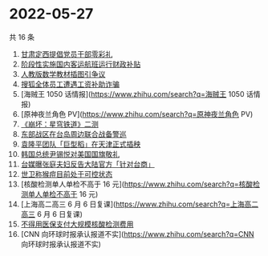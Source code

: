 # 2022-05-27

共 16 条

<!-- BEGIN -->
<!-- 最后更新时间 Fri May 27 2022 03:06:38 GMT+0800 (China Standard Time) -->

1. [甘肃定西提倡党员干部零彩礼](https://www.zhihu.com/search?q=甘肃定西提倡党员干部零彩礼)
1. [阶段性实施国内客运航班运行财政补贴](https://www.zhihu.com/search?q=阶段性实施国内客运航班运行财政补贴)
1. [人教版数学教材插图引争议](https://www.zhihu.com/search?q=人教版数学教材插图引争议)
1. [搜狐全体员工遭遇工资补助诈骗](https://www.zhihu.com/search?q=搜狐全体员工遭遇工资补助诈骗)
1. [海贼王 1050 话情报](https://www.zhihu.com/search?q=海贼王 1050 话情报)
1. [原神夜兰角色 PV](https://www.zhihu.com/search?q=原神夜兰角色 PV)
1. [《崩坏：星穹铁道》二测](https://www.zhihu.com/search?q=《崩坏：星穹铁道》二测)
1. [东部战区在台岛周边联合战备警巡](https://www.zhihu.com/search?q=东部战区在台岛周边联合战备警巡)
1. [袁隆平团队「巨型稻」在天津正式插秧](https://www.zhihu.com/search?q=袁隆平团队「巨型稻」在天津正式插秧)
1. [韩国总统尹锡悦对美国国旗敬礼](https://www.zhihu.com/search?q=韩国总统尹锡悦对美国国旗敬礼)
1. [台媒曝张庭夫妇反告大陆官方「针对台商」](https://www.zhihu.com/search?q=台媒曝张庭夫妇反告大陆官方「针对台商」)
1. [世卫称猴痘目前处于可控状态](https://www.zhihu.com/search?q=世卫称猴痘目前处于可控状态)
1. [核酸检测单人单检不高于 16 元](https://www.zhihu.com/search?q=核酸检测单人单检不高于 16 元)
1. [上海高二高三 6 月 6 日复课](https://www.zhihu.com/search?q=上海高二高三 6 月 6 日复课)
1. [不得用医保支付大规模核酸检测费用](https://www.zhihu.com/search?q=不得用医保支付大规模核酸检测费用)
1. [CNN 向环球时报承认报道不实](https://www.zhihu.com/search?q=CNN 向环球时报承认报道不实)

<!-- END -->
